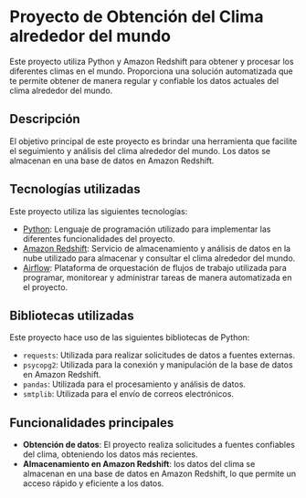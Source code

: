 # Proyecto de Obtención del Clima alrededor del mundo

Este proyecto utiliza Python y Amazon Redshift para obtener y procesar los diferentes climas en el mundo. Proporciona una solución automatizada que te permite obtener de manera regular y confiable los datos actuales del clima alrededor del mundo.

## Descripción

El objetivo principal de este proyecto es brindar una herramienta que facilite el seguimiento y análisis del clima alrededor del mundo. Los datos se almacenan en una base de datos en Amazon Redshift.

## Tecnologías utilizadas

Este proyecto utiliza las siguientes tecnologías:

- [Python](https://www.python.org/): Lenguaje de programación utilizado para implementar las diferentes funcionalidades del proyecto.
- [Amazon Redshift](https://aws.amazon.com/redshift/): Servicio de almacenamiento y análisis de datos en la nube utilizado para almacenar y consultar el clima alrededor del mundo.
- [Airflow](https://airflow.apache.org/): Plataforma de orquestación de flujos de trabajo utilizada para programar, monitorear y administrar tareas de manera automatizada en el proyecto.

## Bibliotecas utilizadas

Este proyecto hace uso de las siguientes bibliotecas de Python:

- `requests`: Utilizada para realizar solicitudes de datos a fuentes externas.
- `psycopg2`: Utilizada para la conexión y manipulación de la base de datos en Amazon Redshift.
- `pandas`: Utilizada para el procesamiento y análisis de datos.
- `smtplib`: Utilizada para el envío de correos electrónicos.

## Funcionalidades principales

- **Obtención de datos**: El proyecto realiza solicitudes a fuentes confiables del clima, obteniendo los datos más recientes.
- **Almacenamiento en Amazon Redshift**: los datos del clima se almacenan en una base de datos en Amazon Redshift, lo que permite un acceso rápido y eficiente a los datos.
